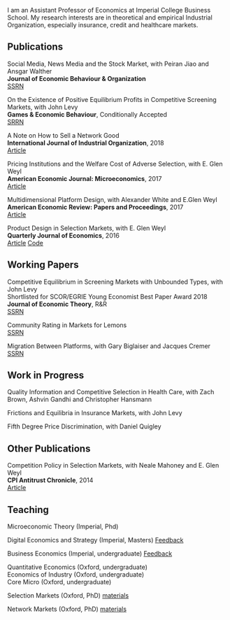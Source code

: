 I am an Assistant Professor of Economics at Imperial College Business School. My research interests are in theoretical and empirical Industrial Organization, especially insurance, credit and healthcare markets.


## Publications

Social Media, News Media and the Stock Market, with Peiran Jiao and Ansgar Walther <br/>
**Journal of Economic Behaviour & Organization** <br/>
[SSRN](https://ssrn.com/abstract=2755933)

On the Existence of Positive Equilibrium Profits in Competitive Screening Markets, with John Levy <br/>
**Games & Economic Behaviour**, Conditionally Accepted <br/>
[SRRN](https://ssrn.com/abstract=3545488)

A Note on How to Sell a Network Good <br/>
**International Journal of Industrial Organization**, 2018 <br/>
[Article](https://www.sciencedirect.com/science/article/abs/pii/S0167718718300195)

Pricing Institutions and the Welfare Cost of Adverse Selection, with E. Glen Weyl <br/>
**American Economic Journal: Microeconomics**, 2017 <br/>
[Article](https://www.aeaweb.org/articles?id=10.1257/mic.20150295)

Multidimensional Platform Design, with Alexander White and E.Glen Weyl <br/>
**American Economic Review: Papers and Proceedings**, 2017 <br/>
[Article](https://www.aeaweb.org/conference/2017/preliminary/paper/yd8Y9it3)

Product Design in Selection Markets, with E. Glen Weyl <br/>
**Quarterly Journal of Economics**, 2016 <br/>
[Article](https://academic.oup.com/qje/article/131/2/1007/2607142) [Code](https://www.dropbox.com/s/7xyt4qg54p3whmg/QJE2016_code.zip?dl=0)





## Working Papers

Competitive Equilibrium in Screening Markets with Unbounded Types, with John Levy  <br/>
Shortlisted for SCOR/EGRIE Young Economist Best Paper Award 2018   <br/>
**Journal of Economic Theory**, R&R  <br/>
[SSRN](https://ssrn.com/abstract=3545493)

Community Rating in Markets for Lemons  <br/>
[SSRN](https://ssrn.com/abstract=3545479)

Migration Between Platforms, with Gary Biglaiser and Jacques Cremer  <br/>
[SSRN](http://ssrn.com/abstract=3557782)





## Work in Progress


Quality Information and Competitive Selection in Health Care, with Zach Brown, Ashvin Gandhi and Christopher Hansmann

Frictions and Equilibria in Insurance Markets, with John Levy

Fifth Degree Price Discrimination, with Daniel Quigley





## Other Publications

Competition Policy in Selection Markets, with Neale Mahoney and E. Glen Weyl <br/>
**CPI Antitrust Chronicle**, 2014 <br/>
[Article](https://www.competitionpolicyinternational.com/competition-policy-in-selection-markets/)





## Teaching

Microeconomic Theory (Imperial, Phd)

Digital Economics and Strategy (Imperial, Masters) 
[Feedback](https://forms.gle/FWjyuw9q8sCZUhid7)

Business Economics (Imperial, undergraduate) 
[Feedback](https://forms.gle/J8HeWwdXs16jBs4X7)

Quantitative Economics (Oxford, undergraduate) <br/>
Economics of Industry (Oxford, undergraduate) <br/>
Core Micro (Oxford, undergraduate) <br/>

Selection Markets (Oxford, PhD) 
[materials](https://www.dropbox.com/s/99djw51e7msv5um/ox_selection.zip?dl=0) 

Network Markets (Oxford, PhD)
[materials](https://www.dropbox.com/s/ag5jc5buurlkzxf/ox_networks.zip?dl=0)

